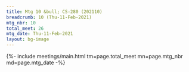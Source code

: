 ```yaml
---
title: Mtg 10 &bull; CS-280 (202110)
breadcrumb: 10 (Thu-11-Feb-2021)
mtg_nbr: 10
total_meet: 26
mtg_date: Thu-11-Feb-2021
layout: bg-image
---
```


{%- include meetings/main.html
    tm=page.total_meet
    mn=page.mtg_nbr
    md=page.mtg_date
-%}
